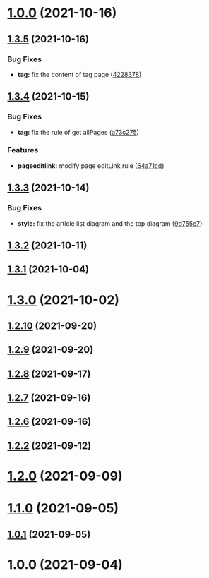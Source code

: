 # [1.0.0](https://github.com/qsyyke/vuepress-theme-aurora/compare/v1.3.5...v1.0.0) (2021-10-16)



## [1.3.5](https://github.com/qsyyke/vuepress-theme-aurora/compare/v1.3.4...v1.3.5) (2021-10-16)


### Bug Fixes

* **tag:** fix the content of tag page ([4228378](https://github.com/qsyyke/vuepress-theme-aurora/commit/4228378a0dabdcb97d76d54e94b5c01a5cf50f12))



## [1.3.4](https://github.com/qsyyke/vuepress-theme-aurora/compare/v1.3.3...v1.3.4) (2021-10-15)


### Bug Fixes

* **tag:** fix the rule of get allPages ([a73c275](https://github.com/qsyyke/vuepress-theme-aurora/commit/a73c27538a252a991fedbf612488ebb8a2777c2d))


### Features

* **pageeditlink:** modify page editLink rule ([64a71cd](https://github.com/qsyyke/vuepress-theme-aurora/commit/64a71cdc2cdade18f462670acbb2544e4c35acb9))



## [1.3.3](https://github.com/qsyyke/vuepress-theme-aurora/compare/v1.3.2...v1.3.3) (2021-10-14)


### Bug Fixes

* **style:** fix the article list diagram and the top diagram ([9d755e7](https://github.com/qsyyke/vuepress-theme-aurora/commit/9d755e70e59d0db7c37b28402185544e9d9212ba))



## [1.3.2](https://github.com/qsyyke/vuepress-theme-aurora/compare/v1.3.1...v1.3.2) (2021-10-11)



## [1.3.1](https://github.com/qsyyke/vuepress-theme-aurora/compare/v1.3.0...v1.3.1) (2021-10-04)



# [1.3.0](https://github.com/qsyyke/vuepress-theme-aurora/compare/v1.2.10...v1.3.0) (2021-10-02)



## [1.2.10](https://github.com/qsyyke/vuepress-theme-aurora/compare/v1.2.9...v1.2.10) (2021-09-20)



## [1.2.9](https://github.com/qsyyke/vuepress-theme-aurora/compare/v1.2.8...v1.2.9) (2021-09-20)



## [1.2.8](https://github.com/qsyyke/vuepress-theme-aurora/compare/v1.2.7...v1.2.8) (2021-09-17)



## [1.2.7](https://github.com/qsyyke/vuepress-theme-aurora/compare/v1.2.6...v1.2.7) (2021-09-16)



## [1.2.6](https://github.com/qsyyke/vuepress-theme-aurora/compare/v1.2.2...v1.2.6) (2021-09-16)



## [1.2.2](https://github.com/qsyyke/vuepress-theme-aurora/compare/v1.2.1...v1.2.2) (2021-09-12)



# [1.2.0](https://github.com/qsyyke/vuepress-theme-aurora/compare/v1.1.0...v1.2.0) (2021-09-09)



# [1.1.0](https://github.com/qsyyke/vuepress-theme-aurora/compare/v1.0.1...v1.1.0) (2021-09-05)



## [1.0.1](https://github.com/qsyyke/vuepress-theme-aurora/compare/v1.0.0...v1.0.1) (2021-09-05)



# 1.0.0 (2021-09-04)



